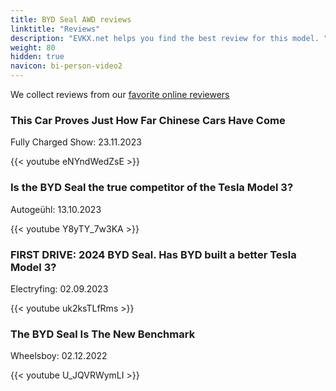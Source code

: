 ```yaml
---
title: BYD Seal AWD reviews
linktitle: "Reviews"
description: "EVKX.net helps you find the best review for this model. "
weight: 80
hidden: true
navicon: bi-person-video2
---
```

We collect reviews from our [favorite online reviewers](/guides/evreviewers/)

<div class="container text-center shadow p-2 pe-4 mb-5 bg-body-tertiary rounded border">
<h3>This Car Proves Just How Far Chinese Cars Have Come</h3>
<p>Fully Charged Show: 23.11.2023</p>

{{< youtube eNYndWedZsE >}}

</div>
<div class="container text-center shadow p-2 pe-4 mb-5 bg-body-tertiary rounded border">
<h3>Is the BYD Seal the true competitor of the Tesla Model 3?</h3>
<p>Autogeühl: 13.10.2023</p>

{{< youtube Y8yTY_7w3KA >}}

</div>
<div class="container text-center shadow p-2 pe-4 mb-5 bg-body-tertiary rounded border">
<h3>FIRST DRIVE: 2024 BYD Seal. Has BYD built a better Tesla Model 3?</h3>
<p>Electryfing: 02.09.2023</p>

{{< youtube uk2ksTLfRms >}}

</div>
<div class="container text-center shadow p-2 pe-4 mb-5 bg-body-tertiary rounded border">
<h3>The BYD Seal Is The New Benchmark</h3>
<p>Wheelsboy: 02.12.2022</p>

{{< youtube U_JQVRWymLI >}}

</div>
